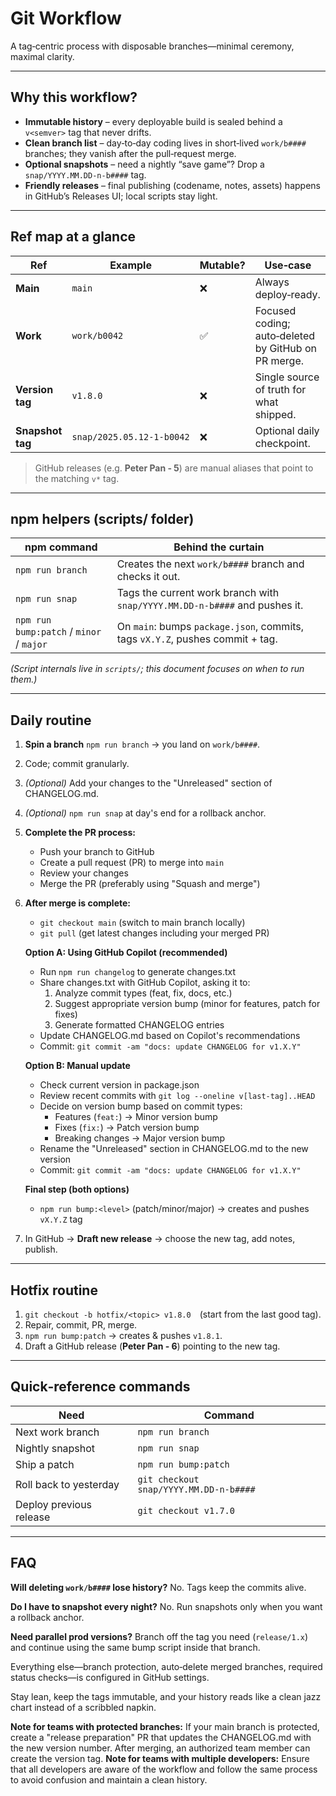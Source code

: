 # Git Workflow

A tag‑centric process with disposable branches—minimal ceremony, maximal clarity.

---

## Why this workflow?

- **Immutable history** – every deployable build is sealed behind a `v<semver>` tag that never drifts.
- **Clean branch list** – day‑to‑day coding lives in short‑lived `work/b####` branches; they vanish after the pull‑request merge.
- **Optional snapshots** – need a nightly “save game”? Drop a `snap/YYYY.MM.DD‑n‑b####` tag.
- **Friendly releases** – final publishing (codename, notes, assets) happens in GitHub’s Releases UI; local scripts stay light.

---

## Ref map at a glance

| Ref              | Example                   | Mutable? | Use‑case                                            |
| ---------------- | ------------------------- | -------- | --------------------------------------------------- |
| **Main**         | `main`                    | ❌       | Always deploy‑ready.                                |
| **Work**         | `work/b0042`              | ✅       | Focused coding; auto‑deleted by GitHub on PR merge. |
| **Version tag**  | `v1.8.0`                  | ❌       | Single source of truth for what shipped.            |
| **Snapshot tag** | `snap/2025.05.12‑1‑b0042` | ❌       | Optional daily checkpoint.                          |

> GitHub releases (e.g. **Peter Pan ‑ 5**) are manual aliases that point to the matching `v*` tag.

---

## npm helpers (scripts/ folder)

| npm command                              | Behind the curtain                                                            |
| ---------------------------------------- | ----------------------------------------------------------------------------- |
| `npm run branch`                         | Creates the next `work/b####` branch and checks it out.                       |
| `npm run snap`                           | Tags the current work branch with `snap/YYYY.MM.DD‑n‑b####` and pushes it.    |
| `npm run bump:patch` / `minor` / `major` | On `main`: bumps `package.json`, commits, tags `vX.Y.Z`, pushes commit + tag. |

_(Script internals live in `scripts/`; this document focuses on when to run them.)_

---

## Daily routine

1. **Spin a branch** `npm run branch` → you land on `work/b####`.
2. Code; commit granularly.
3. _(Optional)_ Add your changes to the "Unreleased" section of CHANGELOG.md.
4. _(Optional)_ `npm run snap` at day's end for a rollback anchor.
5. **Complete the PR process:**
   - Push your branch to GitHub
   - Create a pull request (PR) to merge into `main`
   - Review your changes
   - Merge the PR (preferably using "Squash and merge")
6. **After merge is complete:**

   - `git checkout main` (switch to main branch locally)
   - `git pull` (get latest changes including your merged PR)

   **Option A: Using GitHub Copilot (recommended)**

   - Run `npm run changelog` to generate changes.txt
   - Share changes.txt with GitHub Copilot, asking it to:
     1. Analyze commit types (feat, fix, docs, etc.)
     2. Suggest appropriate version bump (minor for features, patch for fixes)
     3. Generate formatted CHANGELOG entries
   - Update CHANGELOG.md based on Copilot's recommendations
   - Commit: `git commit -am "docs: update CHANGELOG for v1.X.Y"`

   **Option B: Manual update**

   - Check current version in package.json
   - Review recent commits with `git log --oneline v[last-tag]..HEAD`
   - Decide on version bump based on commit types:
     - Features (`feat:`) → Minor version bump
     - Fixes (`fix:`) → Patch version bump
     - Breaking changes → Major version bump
   - Rename the "Unreleased" section in CHANGELOG.md to the new version
   - Commit: `git commit -am "docs: update CHANGELOG for v1.X.Y"`

   **Final step (both options)**

   - `npm run bump:<level>` (patch/minor/major) → creates and pushes `vX.Y.Z` tag

7. In GitHub → **Draft new release** → choose the new tag, add notes, publish.

---

## Hotfix routine

1. `git checkout -b hotfix/<topic> v1.8.0` (start from the last good tag).
2. Repair, commit, PR, merge.
3. `npm run bump:patch` → creates & pushes `v1.8.1`.
4. Draft a GitHub release (**Peter Pan ‑ 6**) pointing to the new tag.

---

## Quick‑reference commands

| Need                    | Command                                |
| ----------------------- | -------------------------------------- |
| Next work branch        | `npm run branch`                       |
| Nightly snapshot        | `npm run snap`                         |
| Ship a patch            | `npm run bump:patch`                   |
| Roll back to yesterday  | `git checkout snap/YYYY.MM.DD‑n‑b####` |
| Deploy previous release | `git checkout v1.7.0`                  |

---

## FAQ

**Will deleting `work/b####` lose history?** No. Tags keep the commits alive.

**Do I have to snapshot every night?** No. Run snapshots only when you want a rollback anchor.

**Need parallel prod versions?** Branch off the tag you need (`release/1.x`) and continue using the same bump script inside that branch.

Everything else—branch protection, auto‑delete merged branches, required status checks—is configured in GitHub settings.

Stay lean, keep the tags immutable, and your history reads like a clean jazz chart instead of a scribbled napkin.

**Note for teams with protected branches:** If your main branch is protected, create a "release preparation" PR that updates the CHANGELOG.md with the new version number. After merging, an authorized team member can create the version tag.
**Note for teams with multiple developers:** Ensure that all developers are aware of the workflow and follow the same process to avoid confusion and maintain a clean history.
